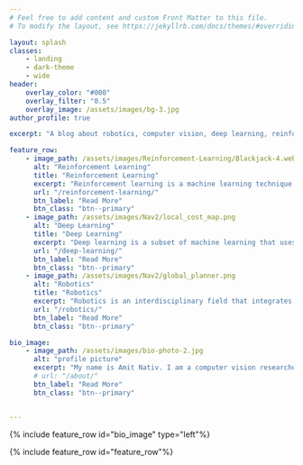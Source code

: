 ```yaml
---
# Feel free to add content and custom Front Matter to this file.
# To modify the layout, see https://jekyllrb.com/docs/themes/#overriding-theme-defaults

layout: splash
classes:
    - landing
    - dark-theme
    - wide
header:
    overlay_color: "#000"
    overlay_filter: "0.5"
    overlay_image: /assets/images/bg-3.jpg
author_profile: true

excerpt: "A blog about robotics, computer vision, deep learning, reinforcement learning and things I learn along the way."

feature_row:
    - image_path: /assets/images/Reinforcement-Learning/Blackjack-4.webp
      alt: "Reinforcement Learning"
      title: "Reinforcement Learning"
      excerpt: "Reinforcement learning is a machine learning technique that enables an agent to learn in an interactive environment by trial and error using feedback from its own actions and experiences. In this blog, I will provide a comprehensive introduction to reinforcement learning."
      url: "/reinforcement-learning/"
      btn_label: "Read More"
      btn_class: "btn--primary"
    - image_path: /assets/images/Nav2/local_cost_map.png
      alt: "Deep Learning"
      title: "Deep Learning"
      excerpt: "Deep learning is a subset of machine learning that uses neural networks to learn from data. In this blog, I will provide a comprehensive introduction to deep learning."
      url: "/deep-learning/"
      btn_label: "Read More"
      btn_class: "btn--primary"
    - image_path: /assets/images/Nav2/global_planner.png
      alt: "Robotics"
      title: "Robotics"
      excerpt: "Robotics is an interdisciplinary field that integrates computer science and engineering. In this blog, I will provide a comprehensive introduction to robotics."
      url: "/robotics/"
      btn_label: "Read More"
      btn_class: "btn--primary"

bio_image:
    - image_path: /assets/images/bio-photo-2.jpg
      alt: "profile picture"
      excerpt: "My name is Amit Nativ. I am a computer vision researcher specializing in robotics. A long my career I had the opprotunity to work on drones, autonomous vehicles and humanoids. I love what I do! This blog is a collection of my thoughts and notes on things I learn a long the way."
      # url: "/about/"
      btn_label: "Read More"
      btn_class: "btn--primary"


---
```



{% include feature_row id="bio_image" type="left"%}

{% include feature_row id="feature_row"%}